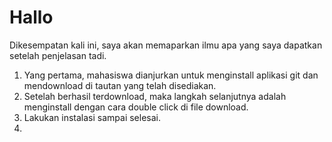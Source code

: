 # Hallo
Dikesempatan kali ini, saya akan memaparkan ilmu apa yang saya dapatkan setelah penjelasan tadi.

1. Yang pertama, mahasiswa dianjurkan untuk menginstall aplikasi git dan mendownload di tautan yang telah disediakan.
2. Setelah berhasil terdownload, maka langkah selanjutnya adalah menginstall dengan cara double click di file download.
3. Lakukan instalasi sampai selesai.
4. 
